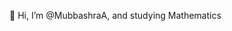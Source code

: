 👋 Hi, I’m @MubbashraA, and studying Mathematics 

<!---
MubbashraA/MubbashraA is a ✨ special ✨ repository because its `README.md` (this file) appears on your GitHub profile.
You can click the Preview link to take a look at your changes.
--->
